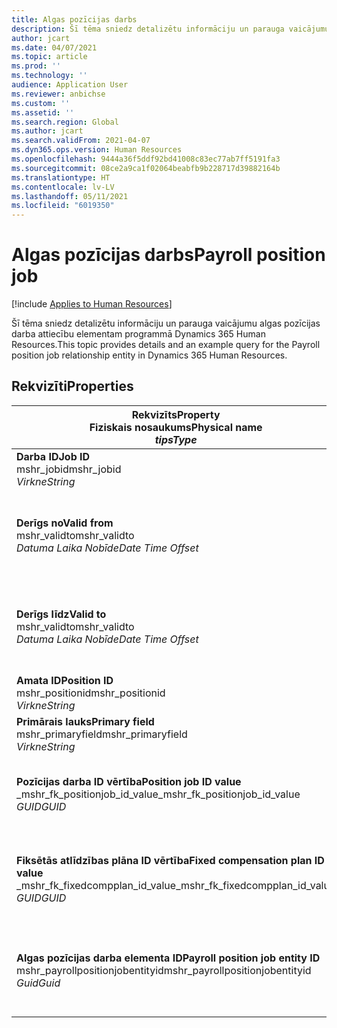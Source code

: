 ```yaml
---
title: Algas pozīcijas darbs
description: Šī tēma sniedz detalizētu informāciju un parauga vaicājumu algas pozīcijas darba elementam programmā Dynamics 365 Human Resources.
author: jcart
ms.date: 04/07/2021
ms.topic: article
ms.prod: ''
ms.technology: ''
audience: Application User
ms.reviewer: anbichse
ms.custom: ''
ms.assetid: ''
ms.search.region: Global
ms.author: jcart
ms.search.validFrom: 2021-04-07
ms.dyn365.ops.version: Human Resources
ms.openlocfilehash: 9444a36f5ddf92bd41008c83ec77ab7ff5191fa3
ms.sourcegitcommit: 08ce2a9ca1f02064beabfb9b228717d39882164b
ms.translationtype: HT
ms.contentlocale: lv-LV
ms.lasthandoff: 05/11/2021
ms.locfileid: "6019350"
---
```

# <a name="payroll-position-job"></a><span data-ttu-id="766af-103">Algas pozīcijas darbs</span><span class="sxs-lookup"><span data-stu-id="766af-103">Payroll position job</span></span>

[!include [Applies to Human Resources](../includes/applies-to-hr.md)]

<span data-ttu-id="766af-104">Šī tēma sniedz detalizētu informāciju un parauga vaicājumu algas pozīcijas darba attiecību elementam programmā Dynamics 365 Human Resources.</span><span class="sxs-lookup"><span data-stu-id="766af-104">This topic provides details and an example query for the Payroll position job relationship entity in Dynamics 365 Human Resources.</span></span>

## <a name="properties"></a><span data-ttu-id="766af-105">Rekvizīti</span><span class="sxs-lookup"><span data-stu-id="766af-105">Properties</span></span>

| <span data-ttu-id="766af-106">Rekvizīts</span><span class="sxs-lookup"><span data-stu-id="766af-106">Property</span></span><br><span data-ttu-id="766af-107">**Fiziskais nosaukums**</span><span class="sxs-lookup"><span data-stu-id="766af-107">**Physical name**</span></span><br><span data-ttu-id="766af-108">**_tips_**</span><span class="sxs-lookup"><span data-stu-id="766af-108">**_Type_**</span></span> | <span data-ttu-id="766af-109">Izmantot</span><span class="sxs-lookup"><span data-stu-id="766af-109">Use</span></span> | <span data-ttu-id="766af-110">Apraksts</span><span class="sxs-lookup"><span data-stu-id="766af-110">Description</span></span> |
| --- | --- | --- |
| <span data-ttu-id="766af-111">**Darba ID**</span><span class="sxs-lookup"><span data-stu-id="766af-111">**Job ID**</span></span><br><span data-ttu-id="766af-112">mshr_jobid</span><span class="sxs-lookup"><span data-stu-id="766af-112">mshr_jobid</span></span><br><span data-ttu-id="766af-113">*Virkne*</span><span class="sxs-lookup"><span data-stu-id="766af-113">*String*</span></span> | <span data-ttu-id="766af-114">Tikai lasāms</span><span class="sxs-lookup"><span data-stu-id="766af-114">Readp-only</span></span><br><span data-ttu-id="766af-115">Obligāts</span><span class="sxs-lookup"><span data-stu-id="766af-115">Required</span></span> |<span data-ttu-id="766af-116">Darba ID.</span><span class="sxs-lookup"><span data-stu-id="766af-116">The ID of the job.</span></span> |
| <span data-ttu-id="766af-117">**Derīgs no**</span><span class="sxs-lookup"><span data-stu-id="766af-117">**Valid from**</span></span><br><span data-ttu-id="766af-118">mshr_validto</span><span class="sxs-lookup"><span data-stu-id="766af-118">mshr_validto</span></span><br><span data-ttu-id="766af-119">*Datuma Laika Nobīde*</span><span class="sxs-lookup"><span data-stu-id="766af-119">*Date Time Offset*</span></span> | <span data-ttu-id="766af-120">Tikai lasāms</span><span class="sxs-lookup"><span data-stu-id="766af-120">Read-only</span></span> <br><span data-ttu-id="766af-121">Obligāts</span><span class="sxs-lookup"><span data-stu-id="766af-121">Required</span></span> | <span data-ttu-id="766af-122">Datums, no kurā ir spēkā posīcijas un darba attiecības.</span><span class="sxs-lookup"><span data-stu-id="766af-122">Date the postion and job relationship is valid from.</span></span> |
| <span data-ttu-id="766af-123">**Derīgs līdz**</span><span class="sxs-lookup"><span data-stu-id="766af-123">**Valid to**</span></span><br><span data-ttu-id="766af-124">mshr_validto</span><span class="sxs-lookup"><span data-stu-id="766af-124">mshr_validto</span></span><br><span data-ttu-id="766af-125">*Datuma Laika Nobīde*</span><span class="sxs-lookup"><span data-stu-id="766af-125">*Date Time Offset*</span></span> | <span data-ttu-id="766af-126">Tikai lasāms</span><span class="sxs-lookup"><span data-stu-id="766af-126">Read-only</span></span> <br><span data-ttu-id="766af-127">Obligāts</span><span class="sxs-lookup"><span data-stu-id="766af-127">Required</span></span> | <span data-ttu-id="766af-128">Datums, līdz kuram ir spēkā posīcijas un darba attiecības.</span><span class="sxs-lookup"><span data-stu-id="766af-128">Date the position and job relationship is valid to.</span></span>  |
| <span data-ttu-id="766af-129">**Amata ID**</span><span class="sxs-lookup"><span data-stu-id="766af-129">**Position ID**</span></span><br><span data-ttu-id="766af-130">mshr_positionid</span><span class="sxs-lookup"><span data-stu-id="766af-130">mshr_positionid</span></span><br><span data-ttu-id="766af-131">*Virkne*</span><span class="sxs-lookup"><span data-stu-id="766af-131">*String*</span></span> | <span data-ttu-id="766af-132">Tikai lasāms</span><span class="sxs-lookup"><span data-stu-id="766af-132">Read-only</span></span><br><span data-ttu-id="766af-133">Obligāts</span><span class="sxs-lookup"><span data-stu-id="766af-133">Required</span></span> | <span data-ttu-id="766af-134">Pozīcijas ID.</span><span class="sxs-lookup"><span data-stu-id="766af-134">The ID of the position.</span></span> |
| <span data-ttu-id="766af-135">**Primārais lauks**</span><span class="sxs-lookup"><span data-stu-id="766af-135">**Primary field**</span></span><br><span data-ttu-id="766af-136">mshr_primaryfield</span><span class="sxs-lookup"><span data-stu-id="766af-136">mshr_primaryfield</span></span><br><span data-ttu-id="766af-137">*Virkne*</span><span class="sxs-lookup"><span data-stu-id="766af-137">*String*</span></span> | <span data-ttu-id="766af-138">Obligāts</span><span class="sxs-lookup"><span data-stu-id="766af-138">Required</span></span><br><span data-ttu-id="766af-139">Sistēmas ģenerēts</span><span class="sxs-lookup"><span data-stu-id="766af-139">System generated</span></span> |  |
| <span data-ttu-id="766af-140">**Pozīcijas darba ID vērtība**</span><span class="sxs-lookup"><span data-stu-id="766af-140">**Position job ID value**</span></span><br><span data-ttu-id="766af-141">_mshr_fk_positionjob_id_value</span><span class="sxs-lookup"><span data-stu-id="766af-141">_mshr_fk_positionjob_id_value</span></span><br><span data-ttu-id="766af-142">*GUID*</span><span class="sxs-lookup"><span data-stu-id="766af-142">*GUID*</span></span> | <span data-ttu-id="766af-143">Tikai lasāms</span><span class="sxs-lookup"><span data-stu-id="766af-143">Read-only</span></span><br><span data-ttu-id="766af-144">Obligāts</span><span class="sxs-lookup"><span data-stu-id="766af-144">Required</span></span><br><span data-ttu-id="766af-145">Ārējā atslēga:mshr_PayrollPositionJobEntity no mshr_payrollpositionjobentity</span><span class="sxs-lookup"><span data-stu-id="766af-145">Foreign key:mshr_PayrollPositionJobEntity of the mshr_payrollpositionjobentity</span></span> |<span data-ttu-id="766af-146">Darba ID, kas saistīts ar amatu.</span><span class="sxs-lookup"><span data-stu-id="766af-146">The ID of the job associated with the position.</span></span>|
| <span data-ttu-id="766af-147">**Fiksētās atlīdzības plāna ID vērtība**</span><span class="sxs-lookup"><span data-stu-id="766af-147">**Fixed compensation plan ID value**</span></span><br><span data-ttu-id="766af-148">_mshr_fk_fixedcompplan_id_value</span><span class="sxs-lookup"><span data-stu-id="766af-148">_mshr_fk_fixedcompplan_id_value</span></span><br><span data-ttu-id="766af-149">*GUID*</span><span class="sxs-lookup"><span data-stu-id="766af-149">*GUID*</span></span> | <span data-ttu-id="766af-150">Tikai lasāms</span><span class="sxs-lookup"><span data-stu-id="766af-150">Read-only</span></span><br><span data-ttu-id="766af-151">Obligāts</span><span class="sxs-lookup"><span data-stu-id="766af-151">Required</span></span><br><span data-ttu-id="766af-152">Ārējā atslēga: mshr_FixedCompPlan_id no mshr_payrollfixedcompensationplanentity</span><span class="sxs-lookup"><span data-stu-id="766af-152">Foreign key: mshr_FixedCompPlan_id of mshr_payrollfixedcompensationplanentity</span></span>  | <span data-ttu-id="766af-153">Fiksētās atlīdzības plāna ID, kas saistīts ar amatu.</span><span class="sxs-lookup"><span data-stu-id="766af-153">The ID of the fixed compensation plan associated with the position.</span></span> |
| <span data-ttu-id="766af-154">**Algas pozīcijas darba elementa ID**</span><span class="sxs-lookup"><span data-stu-id="766af-154">**Payroll position job entity ID**</span></span><br><span data-ttu-id="766af-155">mshr_payrollpositionjobentityid</span><span class="sxs-lookup"><span data-stu-id="766af-155">mshr_payrollpositionjobentityid</span></span><br><span data-ttu-id="766af-156">*Guid*</span><span class="sxs-lookup"><span data-stu-id="766af-156">*Guid*</span></span> | <span data-ttu-id="766af-157">Obligāts</span><span class="sxs-lookup"><span data-stu-id="766af-157">Required</span></span><br><span data-ttu-id="766af-158">Sistēmas ģenerēts.</span><span class="sxs-lookup"><span data-stu-id="766af-158">System generated.</span></span> | <span data-ttu-id="766af-159">Sistēmas ģenerēta GUID vērtība, lai unikāli identificētu darbu.</span><span class="sxs-lookup"><span data-stu-id="766af-159">A system-generated GUID value to uniquely identify the job.</span></span>  |

